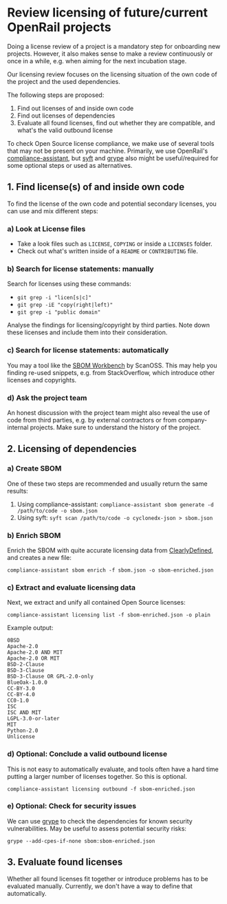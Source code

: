 # Review licensing of future/current OpenRail projects

Doing a license review of a project is a mandatory step for onboarding new projects. However, it also makes sense to make a review continuously or once in a while, e.g. when aiming for the next incubation stage.

Our licensing review focuses on the licensing situation of the own code of the project and the used dependencies.

The following steps are proposed:

1. Find out licenses of and inside own code
1. Find out licenses of dependencies
1. Evaluate all found licenses, find out whether they are compatible, and what's the valid outbound license

To check Open Source license compliance, we make use of several tools that may not be present on your machine. Primarily, we use OpenRail's [compliance-assistant](https://github.com/OpenRailAssociation/compliance-assistant), but [syft](https://github.com/anchore/syft/) and [grype](https://github.com/anchore/grype) also might be useful/required for some optional steps or used as alternatives.

## 1. Find license(s) of and inside own code

To find the license of the own code and potential secondary licenses, you can use and mix different steps:

### a) Look at License files

* Take a look files such as `LICENSE`, `COPYING` or inside a `LICENSES` folder.
* Check out what's written inside of a `README` or `CONTRIBUTING` file.

### b) Search for license statements: manually

Search for licenses using these commands:

* `git grep -i "licen[s|c]"`
* `git grep -iE "copy(right|left)"`
* `git grep -i "public domain"`

Analyse the findings for licensing/copyright by third parties. Note down these licenses and include them into their consideration.

### c) Search for license statements: automatically

You may a tool like the [SBOM Workbench](https://github.com/scanoss/sbom-workbench) by ScanOSS. This may help you finding re-used snippets, e.g. from StackOverflow, which introduce other licenses and copyrights.

### d) Ask the project team

An honest discussion with the project team might also reveal the use of code from third parties, e.g. by external contractors or from company-internal projects. Make sure to understand the history of the project.

## 2. Licensing of dependencies

### a) Create SBOM

One of these two steps are recommended and usually return the same results:

1. Using compliance-assistant: `compliance-assistant sbom generate -d /path/to/code -o sbom.json`
2. Using syft: `syft scan /path/to/code -o cyclonedx-json > sbom.json`

### b) Enrich SBOM

Enrich the SBOM with quite accurate licensing data from [ClearlyDefined](https://clearlydefined.io/), and creates a new file:

`compliance-assistant sbom enrich -f sbom.json -o sbom-enriched.json`

### c) Extract and evaluate licensing data

Next, we extract and unify all contained Open Source licenses:

`compliance-assistant licensing list -f sbom-enriched.json -o plain`

Example output:

```
0BSD
Apache-2.0
Apache-2.0 AND MIT
Apache-2.0 OR MIT
BSD-2-Clause
BSD-3-Clause
BSD-3-Clause OR GPL-2.0-only
BlueOak-1.0.0
CC-BY-3.0
CC-BY-4.0
CC0-1.0
ISC
ISC AND MIT
LGPL-3.0-or-later
MIT
Python-2.0
Unlicense
```

### d) Optional: Conclude a valid outbound license

This is not easy to automatically evaluate, and tools often have a hard time putting a larger number of licenses together. So this is optional.

`compliance-assistant licensing outbound -f sbom-enriched.json`


### e) Optional: Check for security issues

We can use [grype](https://github.com/anchore/grype) to check the dependencies for known security vulnerabilities. May be useful to assess potential security risks:

`grype --add-cpes-if-none sbom:sbom-enriched.json`

## 3. Evaluate found licenses

Whether all found licenses fit together or introduce problems has to be evaluated manually. Currently, we don't have a way to define that automatically.
